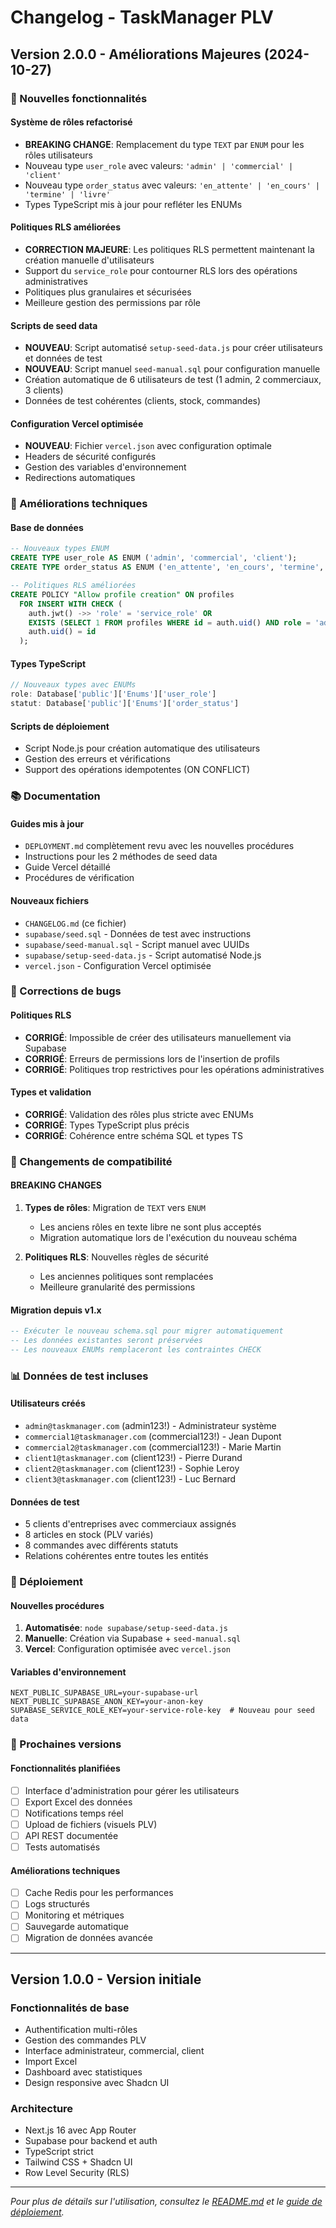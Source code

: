 # Changelog - TaskManager PLV

## Version 2.0.0 - Améliorations Majeures (2024-10-27)

### 🚀 Nouvelles fonctionnalités

#### Système de rôles refactorisé
- **BREAKING CHANGE**: Remplacement du type `TEXT` par `ENUM` pour les rôles utilisateurs
- Nouveau type `user_role` avec valeurs: `'admin' | 'commercial' | 'client'`
- Nouveau type `order_status` avec valeurs: `'en_attente' | 'en_cours' | 'termine' | 'livre'`
- Types TypeScript mis à jour pour refléter les ENUMs

#### Politiques RLS améliorées
- **CORRECTION MAJEURE**: Les politiques RLS permettent maintenant la création manuelle d'utilisateurs
- Support du `service_role` pour contourner RLS lors des opérations administratives
- Politiques plus granulaires et sécurisées
- Meilleure gestion des permissions par rôle

#### Scripts de seed data
- **NOUVEAU**: Script automatisé `setup-seed-data.js` pour créer utilisateurs et données de test
- **NOUVEAU**: Script manuel `seed-manual.sql` pour configuration manuelle
- Création automatique de 6 utilisateurs de test (1 admin, 2 commerciaux, 3 clients)
- Données de test cohérentes (clients, stock, commandes)

#### Configuration Vercel optimisée
- **NOUVEAU**: Fichier `vercel.json` avec configuration optimale
- Headers de sécurité configurés
- Gestion des variables d'environnement
- Redirections automatiques

### 🔧 Améliorations techniques

#### Base de données
```sql
-- Nouveaux types ENUM
CREATE TYPE user_role AS ENUM ('admin', 'commercial', 'client');
CREATE TYPE order_status AS ENUM ('en_attente', 'en_cours', 'termine', 'livre');

-- Politiques RLS améliorées
CREATE POLICY "Allow profile creation" ON profiles
  FOR INSERT WITH CHECK (
    auth.jwt() ->> 'role' = 'service_role' OR
    EXISTS (SELECT 1 FROM profiles WHERE id = auth.uid() AND role = 'admin') OR
    auth.uid() = id
  );
```

#### Types TypeScript
```typescript
// Nouveaux types avec ENUMs
role: Database['public']['Enums']['user_role']
statut: Database['public']['Enums']['order_status']
```

#### Scripts de déploiement
- Script Node.js pour création automatique des utilisateurs
- Gestion des erreurs et vérifications
- Support des opérations idempotentes (ON CONFLICT)

### 📚 Documentation

#### Guides mis à jour
- `DEPLOYMENT.md` complètement revu avec les nouvelles procédures
- Instructions pour les 2 méthodes de seed data
- Guide Vercel détaillé
- Procédures de vérification

#### Nouveaux fichiers
- `CHANGELOG.md` (ce fichier)
- `supabase/seed.sql` - Données de test avec instructions
- `supabase/seed-manual.sql` - Script manuel avec UUIDs
- `supabase/setup-seed-data.js` - Script automatisé Node.js
- `vercel.json` - Configuration Vercel optimisée

### 🐛 Corrections de bugs

#### Politiques RLS
- **CORRIGÉ**: Impossible de créer des utilisateurs manuellement via Supabase
- **CORRIGÉ**: Erreurs de permissions lors de l'insertion de profils
- **CORRIGÉ**: Politiques trop restrictives pour les opérations administratives

#### Types et validation
- **CORRIGÉ**: Validation des rôles plus stricte avec ENUMs
- **CORRIGÉ**: Types TypeScript plus précis
- **CORRIGÉ**: Cohérence entre schéma SQL et types TS

### 🔄 Changements de compatibilité

#### BREAKING CHANGES
1. **Types de rôles**: Migration de `TEXT` vers `ENUM`
   - Les anciens rôles en texte libre ne sont plus acceptés
   - Migration automatique lors de l'exécution du nouveau schéma

2. **Politiques RLS**: Nouvelles règles de sécurité
   - Les anciennes politiques sont remplacées
   - Meilleure granularité des permissions

#### Migration depuis v1.x
```sql
-- Exécuter le nouveau schema.sql pour migrer automatiquement
-- Les données existantes seront préservées
-- Les nouveaux ENUMs remplaceront les contraintes CHECK
```

### 📊 Données de test incluses

#### Utilisateurs créés
- `admin@taskmanager.com` (admin123!) - Administrateur système
- `commercial1@taskmanager.com` (commercial123!) - Jean Dupont
- `commercial2@taskmanager.com` (commercial123!) - Marie Martin
- `client1@taskmanager.com` (client123!) - Pierre Durand
- `client2@taskmanager.com` (client123!) - Sophie Leroy
- `client3@taskmanager.com` (client123!) - Luc Bernard

#### Données de test
- 5 clients d'entreprises avec commerciaux assignés
- 8 articles en stock (PLV variés)
- 8 commandes avec différents statuts
- Relations cohérentes entre toutes les entités

### 🚀 Déploiement

#### Nouvelles procédures
1. **Automatisée**: `node supabase/setup-seed-data.js`
2. **Manuelle**: Création via Supabase + `seed-manual.sql`
3. **Vercel**: Configuration optimisée avec `vercel.json`

#### Variables d'environnement
```env
NEXT_PUBLIC_SUPABASE_URL=your-supabase-url
NEXT_PUBLIC_SUPABASE_ANON_KEY=your-anon-key
SUPABASE_SERVICE_ROLE_KEY=your-service-role-key  # Nouveau pour seed data
```

### 🔮 Prochaines versions

#### Fonctionnalités planifiées
- [ ] Interface d'administration pour gérer les utilisateurs
- [ ] Export Excel des données
- [ ] Notifications temps réel
- [ ] Upload de fichiers (visuels PLV)
- [ ] API REST documentée
- [ ] Tests automatisés

#### Améliorations techniques
- [ ] Cache Redis pour les performances
- [ ] Logs structurés
- [ ] Monitoring et métriques
- [ ] Sauvegarde automatique
- [ ] Migration de données avancée

---

## Version 1.0.0 - Version initiale

### Fonctionnalités de base
- Authentification multi-rôles
- Gestion des commandes PLV
- Interface administrateur, commercial, client
- Import Excel
- Dashboard avec statistiques
- Design responsive avec Shadcn UI

### Architecture
- Next.js 16 avec App Router
- Supabase pour backend et auth
- TypeScript strict
- Tailwind CSS + Shadcn UI
- Row Level Security (RLS)

---

*Pour plus de détails sur l'utilisation, consultez le [README.md](./README.md) et le [guide de déploiement](./DEPLOYMENT.md).*